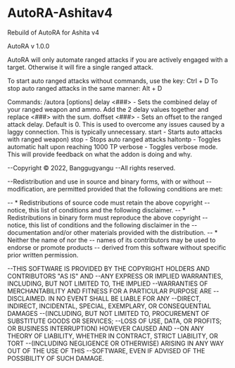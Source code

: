# AutoRA-Ashitav4
Rebuild of AutoRA for Ashita v4


AutoRA v 1.0.0

AutoRA will only automate ranged attacks if you are actively engaged with a target.  Otherwise it will fire a single ranged attack.

To start auto ranged attacks without commands, use the key:  Ctrl + D
To stop auto ranged attacks in the same manner:  Alt + D

Commands:
/autora [options] <arguments>
  delay <###>      - Sets the combined delay of your ranged weapon and ammo.  Add the 2 delay values together and replace <###> with the sum.
  doffset <###>    - Sets an offset to the ranged attack delay.  Default is 0.  This is used to overcome any issues caused by a laggy connection.  This is typically unnecessary.
  start            - Starts auto attacks with ranged weapon)
  stop             - Stops auto ranged attacks
  haltontp         - Toggles automatic halt upon reaching 1000 TP
  verbose          - Toggles verbose mode.  This will provide feedback on what the addon is doing and why.




--Copyright © 2022, Banggugyangu
--All rights reserved.

--Redistribution and use in source and binary forms, with or without
--modification, are permitted provided that the following conditions are met:

--    * Redistributions of source code must retain the above copyright
--      notice, this list of conditions and the following disclaimer.
--    * Redistributions in binary form must reproduce the above copyright
--      notice, this list of conditions and the following disclaimer in the
--      documentation and/or other materials provided with the distribution.
--    * Neither the name of <addon name> nor the
--      names of its contributors may be used to endorse or promote products
--      derived from this software without specific prior written permission.

--THIS SOFTWARE IS PROVIDED BY THE COPYRIGHT HOLDERS AND CONTRIBUTORS "AS IS" AND
--ANY EXPRESS OR IMPLIED WARRANTIES, INCLUDING, BUT NOT LIMITED TO, THE IMPLIED
--WARRANTIES OF MERCHANTABILITY AND FITNESS FOR A PARTICULAR PURPOSE ARE
--DISCLAIMED. IN NO EVENT SHALL <your name> BE LIABLE FOR ANY
--DIRECT, INDIRECT, INCIDENTAL, SPECIAL, EXEMPLARY, OR CONSEQUENTIAL DAMAGES
--(INCLUDING, BUT NOT LIMITED TO, PROCUREMENT OF SUBSTITUTE GOODS OR SERVICES;
--LOSS OF USE, DATA, OR PROFITS; OR BUSINESS INTERRUPTION) HOWEVER CAUSED AND
--ON ANY THEORY OF LIABILITY, WHETHER IN CONTRACT, STRICT LIABILITY, OR TORT
--(INCLUDING NEGLIGENCE OR OTHERWISE) ARISING IN ANY WAY OUT OF THE USE OF THIS
--SOFTWARE, EVEN IF ADVISED OF THE POSSIBILITY OF SUCH DAMAGE.
